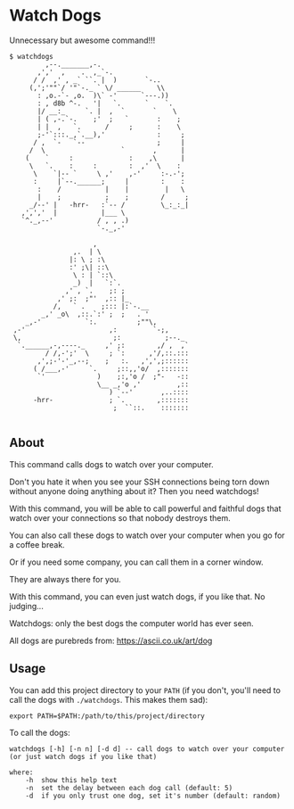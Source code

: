 # Watch Dogs
Unnecessary but awesome command!!!

```
$ watchdogs
         ,--._______,-.
       ,','  ,    .  ,_`-.
      / /  ,' , _` ``. |  )       `-..
     (,';'""`/ '"`-._ ` \/ ______    \\
       : ,o.-`- ,o.  )\` -'      `---.))
       : , d8b ^-.   '|   `.      `    `.
       |/ __:_     `. |  ,  `       `    \
       | ( ,-.`-.    ;'  ;   `       :    ;
       | |  ,   `.      /     ;      :    \
       ;-'`:::._,`.__),'             :     ;
      / ,  `-   `--                  ;     |
     /  \                   `       ,      |
    (    `     :              :    ,\      |
     \   `.    :     :        :  ,'  \    :
      \    `|-- `     \ ,'    ,-'     :-.-';
      :     |`--.______;     |        :    :
       :    /           |    |         |   \
       |    ;           ;    ;        /     ;
     _/--' |   -hrr-   :`-- /         \_:_:_|
   ,',','  |           |___ \
   `^._,--'           / , , .)
                      `-._,-'

                     ,
                ,.  | \
               |: \ ; :\
               :' ;\| ::\
                \ : | `::\
                _)  |   `:`.
              ,' , `.    ;: ;
            ,' ;:  ;"'  ,:: |_
           /,   ` .    ;::: |:`-.__
        _,' _o\  ,::.`:' ;  ;   . '
    _,-'           `:.          ;""\,
 ,-'                     ,:         `-;,
 \,                       ;:           ;--._
  `.______,-,----._     ,' ;:        ,/ ,  ,`
         / /,-';'  \     ; `:      ,'/,::.:::
       ,',;-'-'_,--;    ;   :.   ,',',;::::::
      ( /___,-'     `.     ;::,,'o/  ,:::::::
       `'             )    ;:,'o /  ;"-   -::
                      \__ _,'o ,'         ,::
                         ) `--'       ,..::::
      -hrr-              ; `.        ,:::::::
                          ;  ``::.    :::::::


```
## About
This command calls dogs to watch over your computer.

Don't you hate it when you see your SSH connections being torn down without anyone doing anything about it?
Then you need watchdogs!

With this command, you will be able to call powerful and faithful dogs that watch over your connections so that nobody destroys them.

You can also call these dogs to watch over your computer when you go for a coffee break.

Or if you need some company, you can call them in a corner window.

They are always there for you.

With this command, you can even just watch dogs, if you like that. No judging...

Watchdogs: only the best dogs the computer world has ever seen.

All dogs are purebreds from: https://ascii.co.uk/art/dog

## Usage
You can add this project directory to your `PATH` (if you don't, you'll need to call the dogs with `./watchdogs`. This makes them sad):

`export PATH=$PATH:/path/to/this/project/directory`

To call the dogs:

```
watchdogs [-h] [-n n] [-d d] -- call dogs to watch over your computer (or just watch dogs if you like that)

where:
    -h  show this help text
    -n  set the delay between each dog call (default: 5)
    -d  if you only trust one dog, set it's number (default: random)
```

